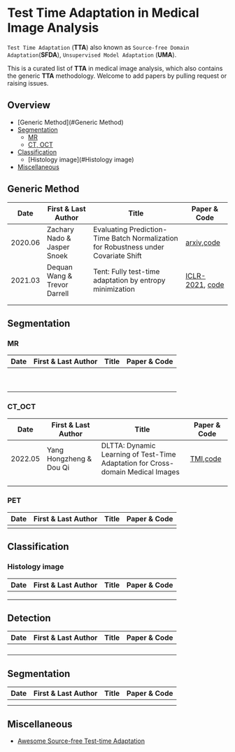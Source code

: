 # Test Time Adaptation in Medical Image Analysis

`Test Time Adaptation` (**TTA**) also known as `Source-free Domain Adaptation`(**SFDA**),  `Unsupervised Model Adaptation` (**UMA**).  

This is a curated list of **TTA** in medical image analysis, which also contains the generic **TTA** methodology. Welcome to add papers by pulling request or raising issues. 

## Overview
- [Generic Method](#Generic Method)
- [Segmentation](#segmentation)
  * [MR](#MR)
  * [CT, OCT](#CT_OCT)
- [Classification](#classification)
  - [Histology  image](#Histology  image)
- [Miscellaneous](#miscellaneous)

## Generic Method

| Date    | First & Last Author                    | Title                                                        | Paper & Code                                                 |
| ------- | -------------------------------------- | ------------------------------------------------------------ | ------------------------------------------------------------ |
| 2020.06 | Zachary Nado & Jasper Snoek | Evaluating Prediction-Time Batch Normalization for Robustness under Covariate Shift | [arxiv](https://arxiv.org/abs/2006.10963),[code](https://colab.research.google.com/drive/11N0wDZnMQQuLrRwRoumDCrhSaIhkqjof) |
| 2021.03 | Dequan Wang & Trevor Darrell | Tent: Fully test-time adaptation by entropy minimization | [ICLR-2021]((https://arxiv.org/pdf/2006.10726)), [code](https://github.com/DequanWang/tent.git) |
|  |  |         |  |
|  |                 |  |  |



## Segmentation

### MR 

| Date | First & Last Author | Title | Paper & Code |
| ---- | ------------------- | ----- | ------------ |
|      |                     |       |              |
|      |                     |       |              |
|      |                     |       |              |
|      |                     |       |              |
|      |                     |       |              |
|      |                     |       |              |
|      |                     |       |              |
|      |                     |       |              |
|      |                     |       |              |

### CT_OCT

| Date    | First & Last Author     | Title                                                        | Paper & Code                                                 |
| ------- | ----------------------- | ------------------------------------------------------------ | ------------------------------------------------------------ |
| 2022.05 | Yang Hongzheng & Dou Qi | DLTTA: Dynamic Learning of Test-Time Adaptation for Cross-domain Medical Images | [TMI](https://ieeexplore.ieee.org/document/9830762),[code](https://github.com/med-air/DLTTA) |
|         |                         |                                                              |                                                              |
|         |                         |                                                              |                                                              |
|         |                         |                                                              |                                                              |

### PET

| Date | First & Last Author | Title | Paper & Code |
| ---- | ------------------- | ----- | ------------ |
|      |                     |       |              |

## Classification

### Histology  image

| Date | First & Last Author | Title | Paper & Code |
| ---- | ------------------- | ----- | ------------ |
|      |                     |       |              |
|      |                     |       |              |
|      |                     |       |              |



## Detection

| Date | First & Last Author | Title | Paper & Code |
| ---- | ------------------- | ----- | ------------ |
|      |                     |       |              |
|      |                     |       |              |
|      |                     |       |              |
|      |                     |       |              |




## Segmentation

| Date | First & Last Author | Title | Paper & Code |
| ---- | ------------------- | ----- | ------------ |
|      |                     |       |              |
|      |                     |       |              |


## Miscellaneous
- [Awesome Source-free Test-time Adaptation](https://github.com/YuejiangLIU/awesome-source-free-test-time-adaptation.git)







